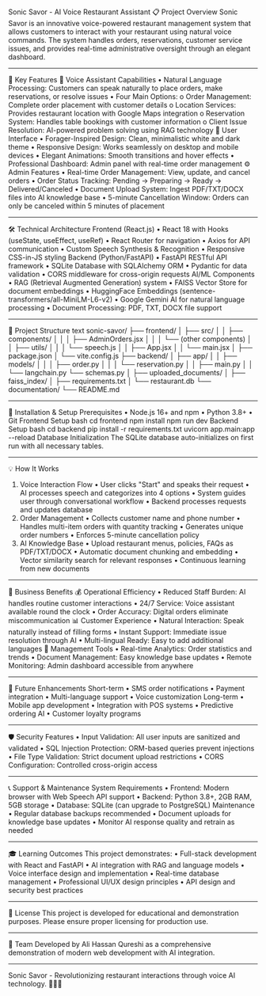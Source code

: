 Sonic Savor - AI Voice Restaurant Assistant
📋 Project Overview
Sonic Savor is an innovative voice-powered restaurant management system that allows customers to interact with your restaurant using natural voice commands. The system handles orders, reservations, customer service issues, and provides real-time administrative oversight through an elegant dashboard.
________________________________________
🚀 Key Features
🎤 Voice Assistant Capabilities
•	Natural Language Processing: Customers can speak naturally to place orders, make reservations, or resolve issues
•	Four Main Options:
o	Order Management: Complete order placement with customer details
o	Location Services: Provides restaurant location with Google Maps integration
o	Reservation System: Handles table bookings with customer information
o	Client Issue Resolution: AI-powered problem solving using RAG technology
🎨 User Interface
•	Forager-Inspired Design: Clean, minimalistic white and dark theme
•	Responsive Design: Works seamlessly on desktop and mobile devices
•	Elegant Animations: Smooth transitions and hover effects
•	Professional Dashboard: Admin panel with real-time order management
⚙️ Admin Features
•	Real-time Order Management: View, update, and cancel orders
•	Order Status Tracking: Pending → Preparing → Ready → Delivered/Canceled
•	Document Upload System: Ingest PDF/TXT/DOCX files into AI knowledge base
•	5-minute Cancellation Window: Orders can only be canceled within 5 minutes of placement
________________________________________
🛠️ Technical Architecture
Frontend (React.js)
•	React 18 with Hooks (useState, useEffect, useRef)
•	React Router for navigation
•	Axios for API communication
•	Custom Speech Synthesis & Recognition
•	Responsive CSS-in-JS styling
Backend (Python/FastAPI)
•	FastAPI RESTful API framework
•	SQLite Database with SQLAlchemy ORM
•	Pydantic for data validation
•	CORS middleware for cross-origin requests
AI/ML Components
•	RAG (Retrieval Augmented Generation) system
•	FAISS Vector Store for document embeddings
•	HuggingFace Embeddings (sentence-transformers/all-MiniLM-L6-v2)
•	Google Gemini AI for natural language processing
•	Document Processing: PDF, TXT, DOCX file support
________________________________________
📁 Project Structure
text
sonic-savor/
├── frontend/
│   ├── src/
│   │   ├── components/
│   │   │   ├── AdminOrders.jsx
│   │   │   └── (other components)
│   │   ├── utils/
│   │   │   └── speech.js
│   │   ├── App.jsx
│   │   └── main.jsx
│   ├── package.json
│   └── vite.config.js
├── backend/
│   ├── app/
│   │   ├── models/
│   │   │   ├── order.py
│   │   │   └── reservation.py
│   │   ├── main.py
│   │   └── langchain.py
      └── schemas.py
│   ├── uploaded_documents/
│   ├── faiss_index/
│   ├── requirements.txt
│   └── restaurant.db
└── documentation/
    └── README.md
________________________________________
🚀 Installation & Setup
Prerequisites
•	Node.js 16+ and npm
•	Python 3.8+
•	Git
Frontend Setup
bash
cd frontend
npm install
npm run dev
Backend Setup
bash
cd backend
pip install -r requirements.txt
uvicorn app.main:app --reload
Database Initialization
The SQLite database auto-initializes on first run with all necessary tables.
________________________________________
💡 How It Works
1. Voice Interaction Flow
•	User clicks "Start" and speaks their request
•	AI processes speech and categorizes into 4 options
•	System guides user through conversational workflow
•	Backend processes requests and updates database
2. Order Management
•	Collects customer name and phone number
•	Handles multi-item orders with quantity tracking
•	Generates unique order numbers
•	Enforces 5-minute cancellation policy
3. AI Knowledge Base
•	Upload restaurant menus, policies, FAQs as PDF/TXT/DOCX
•	Automatic document chunking and embedding
•	Vector similarity search for relevant responses
•	Continuous learning from new documents
________________________________________
🎯 Business Benefits
💰 Operational Efficiency
•	Reduced Staff Burden: AI handles routine customer interactions
•	24/7 Service: Voice assistant available round the clock
•	Order Accuracy: Digital orders eliminate miscommunication
📊 Customer Experience
•	Natural Interaction: Speak naturally instead of filling forms
•	Instant Support: Immediate issue resolution through AI
•	Multi-lingual Ready: Easy to add additional languages
🔧 Management Tools
•	Real-time Analytics: Order statistics and trends
•	Document Management: Easy knowledge base updates
•	Remote Monitoring: Admin dashboard accessible from anywhere
________________________________________
🔮 Future Enhancements
Short-term
•	SMS order notifications
•	Payment integration
•	Multi-language support
•	Voice customization
Long-term
•	Mobile app development
•	Integration with POS systems
•	Predictive ordering AI
•	Customer loyalty programs
________________________________________
🛡️ Security Features
•	Input Validation: All user inputs are sanitized and validated
•	SQL Injection Protection: ORM-based queries prevent injections
•	File Type Validation: Strict document upload restrictions
•	CORS Configuration: Controlled cross-origin access
________________________________________
📞 Support & Maintenance
System Requirements
•	Frontend: Modern browser with Web Speech API support
•	Backend: Python 3.8+, 2GB RAM, 5GB storage
•	Database: SQLite (can upgrade to PostgreSQL)
Maintenance
•	Regular database backups recommended
•	Document uploads for knowledge base updates
•	Monitor AI response quality and retrain as needed
________________________________________
🎓 Learning Outcomes
This project demonstrates:
•	Full-stack development with React and FastAPI
•	AI integration with RAG and language models
•	Voice interface design and implementation
•	Real-time database management
•	Professional UI/UX design principles
•	API design and security best practices
________________________________________
📄 License
This project is developed for educational and demonstration purposes. Please ensure proper licensing for production use.
________________________________________
👥 Team
Developed by Ali Hassan Qureshi as a comprehensive demonstration of modern web development with AI integration.
________________________________________
Sonic Savor - Revolutionizing restaurant interactions through voice AI technology. 🍕🎤✨

